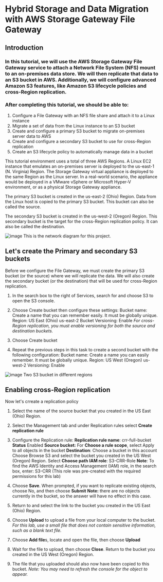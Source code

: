 # Hybrid Storage and Data Migration with AWS Storage Gateway File Gateway
## Introduction
### In this tutorial, we will use the AWS Storage Gateway File Gateway service to attach a Network File System (NFS) mount to an on-premises data store. We will then replicate that data to an S3 bucket in AWS. Additionally, we will configure advanced Amazon S3 features, like Amazon S3 lifecycle policies and cross-Region replication.

### After completing this tutorial, we should be able to:
1. Configure a File Gateway with an NFS file share and attach it to a Linux instance
2. Migrate a set of data from the Linux instance to an S3 bucket
3. Create and configure a primary S3 bucket to migrate on-premises server data to AWS
4. Create and configure a secondary S3 bucket to use for cross-Region replication
5. Create an S3 lifecycle policy to automatically manage data in a bucket

This tutorial environment uses a total of three AWS Regions. A Linux EC2 instance that emulates an on-premises server is deployed to the us-east-1 (N. Virginia) Region. The Storage Gateway virtual appliance is deployed to the same Region as the Linux server. In a real-world scenario, the appliance would be deployed in a VMware vSphere or Microsoft Hyper-V environment, or as a physical Storage Gateway appliance.

The primary S3 bucket is created in the us-east-2 (Ohio) Region. Data from the Linux host is copied to the primary S3 bucket. This bucket can also be called the source.

The secondary S3 bucket is created in the us-west-2 (Oregon) Region. This secondary bucket is the target for the cross-Region replication policy. It can also be called the destination.

![image](https://github.com/user-attachments/assets/e5df56d7-4ad4-4a1f-9f8a-59eb26f151af)
This is the network diagram for this project.

## Let's create the Primary and secondary S3 buckets
Before we configure the File Gateway, we must create the primary S3 bucket (or the source) where we will replicate the data. We will also create the secondary bucket (or the destination) that will be used for cross-Region replication.

1. In the search box to the right of  Services, search for and choose S3 to open the S3 console.

2. Choose Create bucket then configure these settings:
        Bucket name: Create a name that you can remember easily. It must be globally unique.
        Region: US East (Ohio) us-east-2
        Bucket Versioning: Enable
         _For cross-Region replication, you must enable versioning for both the source and destination buckets._ 

4. Choose Create bucket

5. Repeat the previous steps in this task to create a second bucket with the following configuration:
        Bucket name: Create a name you can easily remember. It must be globally unique.
        Region: US West (Oregon) us-west-2
        Versioning: Enable

![image](https://github.com/user-attachments/assets/27ef28d3-57d9-48af-b26b-4cdf38e243e4)
Two S3 bucket in different regions

## Enabling cross-Region replication
Now let's crreate a replication policy

1. Select the name of the source bucket that you created in the US East (Ohio) Region.

2. Select the Management tab and under Replication rules select **Create replication rule**

3. Configure the Replication rule:
   **Replication rule name**: crr-full-bucket
   **Status** Enabled
   **Source bucket:**
       For **Choose a rule scope**, select  Apply to all objects in the bucket
   **Destination**:
       Choose a bucket in this account
       Choose Browse S3 and select the bucket you created in the US West (Oregon) Region.
       Select **Choose path**
       **IAM role**: S3-CRR-Role 
          **Note**:  To find the AWS Identity and Access Management (IAM) role, in the search box, enter: S3-CRR (This role was pre-created with the required permissions for this lab)

4. Choose **Save**. When prompted, if you want to replicate existing objects, choose No, and then choose **Submit**
**Note:** there are no objects currently in the bucket, so the answer will have no effect in this case.

5. Return to and select the link to the bucket you created in the US East (Ohio) Region.

6. Choose **Upload** to upload a file from your local computer to the bucket.
_For this lab, use a small file that does not contain sensitive information, such as a blank text file._

7. Choose **Add file**s, locate and open the file, then choose **Upload** 

8. Wait for the file to upload, then choose **Close**. Return to the bucket you created in the US West (Oregon) Region. 

9. The file that you uploaded should also now have been copied to this bucket.
_Note: You may need to refresh  the console for the object to appear._
